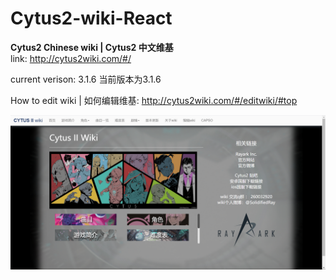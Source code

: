 # Cytus2-wiki-React

**Cytus2 Chinese wiki | Cytus2 中文维基**  
link: http://cytus2wiki.com/#/  

current verison: 3.1.6 
当前版本为3.1.6

How to edit wiki | 如何编辑维基: http://cytus2wiki.com/#/editwiki/#top  

![](github_mainImage.png)
